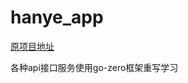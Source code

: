 # hanye_app



[原项目地址](https://github.com/Henryers/hanye-take-out/tree/main)



各种api接口服务使用go-zero框架重写学习
